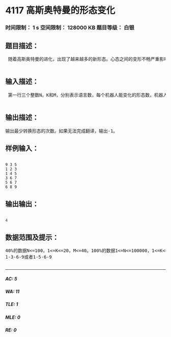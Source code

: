 # 4117 高斯奥特曼的形态变化   
### 时间限制： 1 s     空间限制： 128000 KB     题目等级： 白银  
## 题目描述：  

<pre>
 随着高斯奥特曼的进化，出现了越来越多的新形态。心态之间的变形不畅严重影响了打怪兽的顺利。这时，科学家发明了形态变化机器人，正好可以解决这一难题。高斯有M种，每种机器人能完成K个形态之间的语言翻译。问，利用这些机器人，能否实现1种群和N种群的形态变化。若可以，找到变化过程至少需要变多少次形态。  

</pre>
  
  
## 输入描述：  

<pre>
 第一行三个整数N，K和M，分别表示语言数，每个机器人能变化的形态数，机器人的数量。接下来M行，每行K个整数。表示每个机器人可以变化的形态编号（编号从1到N）。  

</pre>
  
  
## 输出描述：  

<pre>
输出最少转换形态的次数。如果无法完成翻译，输出-1。
</pre>
  
  
## 样例输入：  

<pre><code>
9 3 5
1 2 3
1 4 5
3 6 7
5 6 7
6 8 9
</code></pre>
  
  
## 输出输出：  

<pre><code>
<font color="#333333" face="monospace">4</font>
</code></pre>
  
  
## 数据范围及提示：  

<pre>
40%的数据N<=100，1<=K<=20，M<=40。100%的数据1<=N<=100000，1<=K<=1000，1<=M<=1000。  
1-3-6-9或者1-5-6-9  

</pre>
  
  
***  

##### AC: 5  
##### WA: 11  
##### TLE: 1  
##### MLE: 0  
##### RE: 0  
